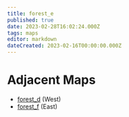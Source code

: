 ```yaml
---
title: forest_e
published: true
date: 2023-02-28T16:02:24.000Z
tags: maps
editor: markdown
dateCreated: 2023-02-16T00:00:00.000Z
---
```



# Adjacent Maps
 * [forest_d](/maps/forest_d) (West)
 * [forest_f](/maps/forest_f) (East)
